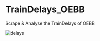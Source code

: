 # TrainDelays_OEBB

Scrape & Analyse the TrainDelays of OEBB

![delays](https://github.com/soeren-schwabbauer/TrainDelays_OEBB/assets/96189248/50b47f32-4a16-4f50-8580-9f6ee809f7b3)
